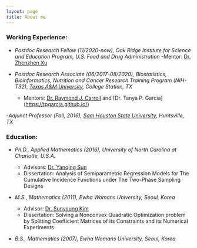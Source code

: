 ```yaml
---
layout: page
title: About me
---
```


### Working Experience:
   
   - _Postdoc Research Fellow (11/2020-now), Oak Ridge Institute for Science and Education Program, U.S. Food and Drug Administration_
       -Mentor: [Dr. Zhenzhen Xu](https://www.researchgate.net/profile/Zhenzhen_Xu3)
       
   - _Postdoc Research Associate (06/2017-08/2020), Biostatistics, Bioinformatics, Nutrition and Cancer Research Training Program (NIH-T32), [Texas A&M University](https://stat.tamu.edu/), College Station, TX_   
       - Mentors: [Dr. Raymond J. Carroll](https://carroll.stat.tamu.edu/) and [Dr. Tanya P. Garcia] (https://tpgarcia.github.io/)
       
   -_Adjunct Professor (Fall, 2016), [Sam Houston State University](https://www.shsu.edu/academics/mathematics-and-statistics/), Huntsville, TX_
       

### Education:

   - _Ph.D., Applied Mathematics (2016), University of North Carolina at Charlotte, U.S.A._   
       - Advisors: [Dr. Yanqing Sun](https://webpages.uncc.edu/~yasun/) 
       - Dissertation: Analysis of Semiparametric Regression Models for The Cumulative Incidence Functions under The Two-Phase Sampling Designs
              
   - _M.S., Mathematics (2011), Ewha Womans University, Seoul, Korea_   
       - Advisor: [Dr. Sunyoung Kim](http://math.ewha.ac.kr/~skim/)     
       - Dissertation: Solving a Nonconvex Quadratic Optimization problem by Splitting Coefficient Matrices of its Constraints and its Numerical Experiments
   - _B.S., Mathematics (2007), Ewha Womans University, Seoul, Korea_




     
